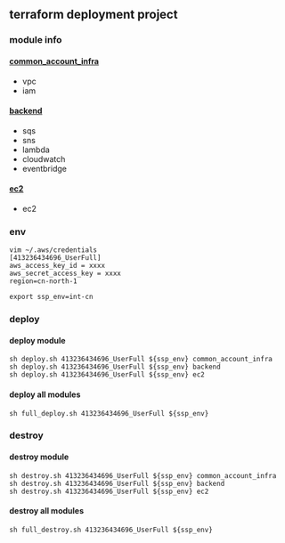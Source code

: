 ## terraform deployment project
### module info
#### [common_account_infra](terraform%2Fdeployment%2Fcommon_account_infra)

- vpc
- iam

#### [backend](terraform%2Fdeployment%2Fbackend)

- sqs
- sns
- lambda
- cloudwatch
- eventbridge

#### [ec2](terraform%2Fdeployment%2Fec2)

- ec2

### env
```shell
vim ~/.aws/credentials
[413236434696_UserFull]
aws_access_key_id = xxxx
aws_secret_access_key = xxxx
region=cn-north-1
```
```shell
export ssp_env=int-cn
```

### deploy

#### deploy module
```shell
sh deploy.sh 413236434696_UserFull ${ssp_env} common_account_infra
sh deploy.sh 413236434696_UserFull ${ssp_env} backend
sh deploy.sh 413236434696_UserFull ${ssp_env} ec2
```
#### deploy all modules
```shell
sh full_deploy.sh 413236434696_UserFull ${ssp_env}
```

### destroy

#### destroy module
```shell
sh destroy.sh 413236434696_UserFull ${ssp_env} common_account_infra
sh destroy.sh 413236434696_UserFull ${ssp_env} backend
sh destroy.sh 413236434696_UserFull ${ssp_env} ec2
```
#### destroy all modules
```shell
sh full_destroy.sh 413236434696_UserFull ${ssp_env}
```